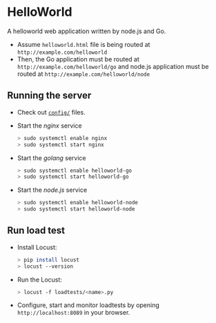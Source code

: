 # HelloWorld

A helloworld web application written by node.js and Go.

- Assume `helloworld.html` file is being routed at `http://example.com/helloworld`
- Then, the Go application must be routed at `http://example.com/helloworld/go` and node.js application must be routed at `http://example.com/helloworld/node`


## Running the server

- Check out [`config/`](config/) files.

- Start the *nginx* service
  ```bash
  > sudo systemctl enable nginx
  > sudo systemctl start nginx
  ```

- Start the *golang* service
  ```bash
  > sudo systemctl enable helloworld-go
  > sudo systemctl start helloworld-go
  ```

- Start the *node.js* service
  ```bash
  > sudo systemctl enable helloworld-node
  > sudo systemctl start helloworld-node
  ```


## Run load test

- Install Locust:
  ```bash
  > pip install locust
  > locust --version
  ```

- Run the Locust:
  ```bash
  > locust -f loadtests/<name>.py
  ```

- Configure, start and monitor loadtests by opening `http://localhost:8089` in your browser.
